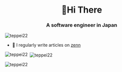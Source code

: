 <h1 align="center">👋Hi There</h1>
<h3 align="center">A software engineer in Japan</h3>

<p align="left"> <img src="https://komarev.com/ghpvc/?username=teppei22&label=Profile%20views&color=0e75b6&style=flat" alt="teppei22" /> </p>

- 📝 I regularly write articles on [zenn](https://zenn.dev)

<p><img align="left" src="https://github-readme-stats.vercel.app/api/top-langs?username=teppei22&show_icons=true&locale=en&layout=compact" alt="teppei22" /></p>
<p>&nbsp;<img align="center" src="https://github-readme-stats.vercel.app/api?username=teppei22&show_icons=true&locale=en" alt="teppei22" /></p>
<p><img align="center" src="https://github-readme-streak-stats.herokuapp.com/?user=teppei22&" alt="teppei22" /></p>
